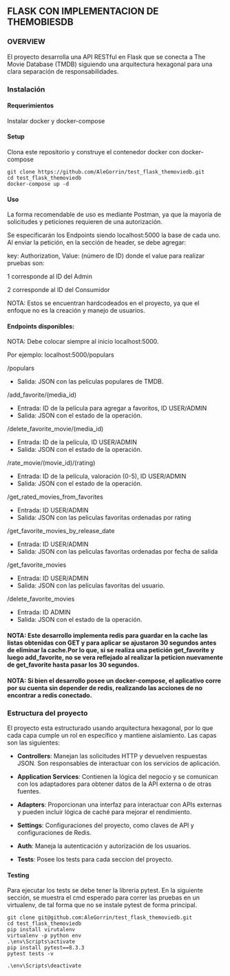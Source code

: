 ## FLASK CON IMPLEMENTACION DE THEMOBIESDB

### OVERVIEW
El proyecto desarrolla una API RESTful en Flask que se conecta a The Movie Database (TMDB) siguiendo una arquitectura hexagonal para una clara separación de responsabilidades.

### Instalación
#### Requerimientos
Instalar docker y docker-compose

#### Setup
Clona este repositorio y construye el contenedor docker con docker-compose

    git clone https://github.com/AleGorrin/test_flask_themoviedb.git
    cd test_flask_themoviedb
    docker-compose up -d

#### Uso 

La forma recomendable de uso es mediante Postman, ya que la mayoría de solicitudes y peticiones requieren de una autorización.

Se especificarán los Endpoints siendo localhost:5000 la base de cada uno. Al enviar la petición, en la sección de header, se debe agregar:

key: Authorization, Value: (número de ID) donde el value para realizar pruebas son:

1 corresponde al ID del Admin 

2 corresponde al ID del Consumidor

NOTA: Estos se encuentran hardcodeados en el proyecto, ya que el enfoque no es la creación y manejo de usuarios. 

#### Endpoints disponibles:

NOTA: Debe colocar siempre al inicio localhost:5000. 

Por ejemplo: localhost:5000/populars

/populars
- Salida: JSON con las películas populares de TMDB.

/add_favorite/(media_id)
- Entrada: ID de la película para agregar a favoritos, ID USER/ADMIN
- Salida: JSON con el estado de la operación.

/delete_favorite_movie/(media_id)
- Entrada: ID de la película, ID USER/ADMIN
- Salida: JSON con el estado de la operación.

/rate_movie/(movie_id)/(rating)
- Entrada: ID de la película, valoración (0-5), ID USER/ADMIN
- Salida: JSON con el estado de la operación.

/get_rated_movies_from_favorites
- Entrada: ID USER/ADMIN
- Salida: JSON con las peliculas favoritas ordenadas por rating

/get_favorite_movies_by_release_date
- Entrada: ID USER/ADMIN
- Salida: JSON con las peliculas favoritas ordenadas por fecha de salida

/get_favorite_movies
- Entrada: ID USER/ADMIN
- Salida: JSON con las películas favoritas del usuario.

/delete_favorite_movies
- Entrada: ID ADMIN
- Salida: JSON con el estado de la operación.

#### NOTA: Este desarrollo implementa redis para guardar en la cache las listas obtenidas con GET y para aplicar se ajustaron 30 segundos antes de eliminar la cache.Por lo que, si se realiza una petición get_favorite y luego add_favorite, no se vera reflejado al realizar la peticion nuevamente de get_favorite hasta pasar los 30 segundos.
#### NOTA: Si bien el desarrollo posee un docker-compose, el aplicativo corre por su cuenta sin depender de redis, realizando las acciones de no encontrar a redis conectado.

### Estructura del proyecto
El proyecto esta estructurado usando arquitectura hexagonal, por lo que cada capa cumple un rol en específico y mantiene aislamiento. Las capas son las siguientes:

- **Controllers**: Manejan las solicitudes HTTP y devuelven respuestas JSON. Son responsables de interactuar con los servicios de aplicación.
  
- **Application Services**: Contienen la lógica del negocio y se comunican con los adaptadores para obtener datos de la API externa o de otras fuentes.

- **Adapters**: Proporcionan una interfaz para interactuar con APIs externas y pueden incluir lógica de caché para mejorar el rendimiento.

- **Settings**: Configuraciones del proyecto, como claves de API y configuraciones de Redis.

- **Auth**: Maneja la autenticación y autorización de los usuarios.
- **Tests**: Posee los tests para cada seccion del proyecto.

#### Testing
Para ejecutar los tests se debe tener la libreria pytest. En la siguiente sección, se muestra el cmd esperado para correr las pruebas en un virtualenv, de tal forma que no se instale pytest de forma principal.

    git clone git@github.com:AleGorrin/test_flask_themoviedb.git
    cd test_flask_themoviedb
    pip install virutalenv 
    virtualenv -p python env
    .\env\Scripts\activate
    pip install pytest==8.3.3
    pytest tests -v

    .\env\Scripts\deactivate
